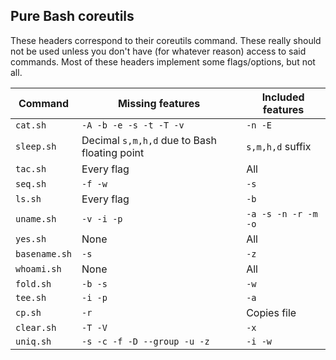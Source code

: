 ## Pure Bash coreutils

These headers correspond to their coreutils command. These really should not be used unless you don't have (for whatever reason) access to said commands. Most of these headers implement some flags/options, but not all.

| Command       | Missing features                             | Included features   |
|---------------|----------------------------------------------|---------------------|
| `cat.sh`      | `-A -b -e -s -t -T -v`                       | `-n -E`             |
| `sleep.sh`    | Decimal `s,m,h,d` due to Bash floating point | `s,m,h,d` suffix    |
| `tac.sh`      | Every flag                                   | All                 |
| `seq.sh`      | `-f -w`                                      | `-s`                |
| `ls.sh`       | Every flag                                   | `-b`                |
| `uname.sh`    | `-v -i -p`                                   | `-a -s -n -r -m -o` |
| `yes.sh`      | None                                         | All                 |
| `basename.sh` | `-s`                                         | `-z`                |
| `whoami.sh`   | None                                         | All                 |
| `fold.sh`     | `-b -s`                                      | `-w`                |
| `tee.sh`      | `-i -p`                                      | `-a`                |
| `cp.sh`       | `-r`                                         | Copies file         |
| `clear.sh`    | `-T -V`                                      | `-x`                |
| `uniq.sh`     | `-s -c -f -D --group -u -z`                  | `-i -w`             |
